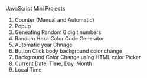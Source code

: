 JavaScript Mini Projects

1. Counter (Manual and Automatic)
2. Popup
3. Geneating Random 6 digit numbers
4. Random Hexa Color Code Generator
5. Automatic year Chnage
6. Button Click body background color change
7. Background Color Change using HTML color Picker
8. Current Date, Time, Day, Month
9. Local Time
